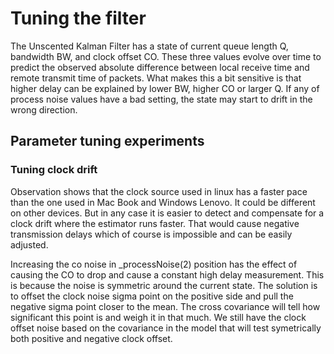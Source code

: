 # Tuning the filter

The Unscented Kalman Filter has a state of current queue length Q, bandwidth BW, and clock offset CO. 
These three values evolve over time to predict the observed absolute difference between local receive time
and remote transmit time of packets. What makes this a bit sensitive is that higher delay can be explained 
by lower BW, higher CO or larger Q. If any of process noise values have a bad setting, the state 
may start to drift in the wrong direction.

## Parameter tuning experiments

### Tuning clock drift

Observation shows that the clock source used in linux has a faster pace than the one used in 
Mac Book and Windows Lenovo. It could be different on other devices. But in any case it is 
easier to detect and compensate for a clock drift where the estimator runs faster. That would cause
negative transmission delays which of course is impossible and can be easily adjusted.

Increasing the co noise in _processNoise(2) position has the effect of causing the CO to drop 
and cause a constant high delay measurement. This is because the noise is symmetric around the 
current state. The solution is to offset the clock noise sigma point on the positive side
and pull the negative sigma point closer to the mean. The cross covariance will tell how 
significant this point is and weigh it in that much. We still have the clock offset noise based on the 
covariance in the model that will test symetrically both positive and negative clock offset.

